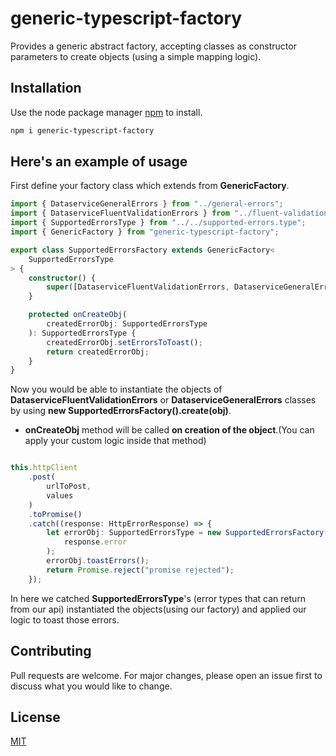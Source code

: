 # generic-typescript-factory

Provides a generic abstract factory, accepting classes as constructor parameters to create objects (using a simple mapping logic).

## Installation

Use the node package manager [npm](https://www.npmjs.com/package/generic-typescript-factory) to install.

```bash
npm i generic-typescript-factory
```

## Here's an example of usage
First define your factory class which extends from **GenericFactory**.

```typescript
import { DataserviceGeneralErrors } from "../general-errors";
import { DataserviceFluentValidationErrors } from "../fluent-validation-errors";
import { SupportedErrorsType } from "../../supported-errors.type";
import { GenericFactory } from "generic-typescript-factory";

export class SupportedErrorsFactory extends GenericFactory<
	SupportedErrorsType
> {
	constructor() {
		super([DataserviceFluentValidationErrors, DataserviceGeneralErrors]);
	}

	protected onCreateObj(
		createdErrorObj: SupportedErrorsType
	): SupportedErrorsType {
		createdErrorObj.setErrorsToToast();
		return createdErrorObj;
	}
}

```

Now you would be able to instantiate the objects of **DataserviceFluentValidationErrors** or **DataserviceGeneralErrors** classes by using **new SupportedErrorsFactory().create(obj)**.
- **onCreateObj** method will be called **on creation of the object**.(You can apply your custom logic inside that method)
```typescript

this.httpClient
	.post(
		urlToPost,
		values
	)
	.toPromise()
	.catch((response: HttpErrorResponse) => {
		let errorObj: SupportedErrorsType = new SupportedErrorsFactory().create(
			response.error
		);
		errorObj.toastErrors();
		return Promise.reject("promise rejected");
	});
```
In here we catched **SupportedErrorsType**'s (error types that can return from our api) instantiated the objects(using our factory) and applied our logic to toast those errors.

## Contributing
Pull requests are welcome. For major changes, please open an issue first to discuss what you would like to change.


## License
[MIT](https://choosealicense.com/licenses/mit/)
